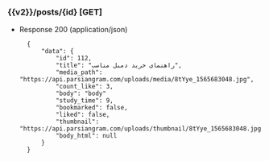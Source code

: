 ### {{v2}}/posts/{id} [GET]


+ Response 200 (application/json)

        {
            "data": {
                "id": 112,
                "title": "راهنمای خرید دمبل مناسب",
                "media_path": "https://api.parsiangram.com/uploads/media/8tYye_1565683048.jpg",
                "count_like": 3,
                "body": "body"
                "study_time": 9,
                "bookmarked": false,
                "liked": false,
                "thumbnail": "https://api.parsiangram.com/uploads/thumbnail/8tYye_1565683048.jpg",
                "body_html": null
            }
        }
